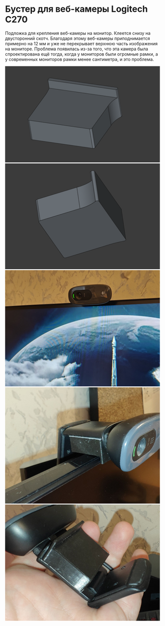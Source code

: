 ﻿# Бустер для веб-камеры Logitech C270

Подложка для крепления веб-камеры на монитор. Клеется снизу на двусторонний скотч. Благодаря этому веб-камеры приподнимается примерно на 12 мм и уже не перекрывает верхнюю часть изображения на мониторе. Проблема появилась из-за того, что эта камера была спроектирована ещё тогда, когда у мониторов были огромные рамки, а у современных мониторов рамки менее сантиметра, и это проблема.

![2025-01-17_22-45-28.png](<2025-01-17_22-45-28.png>)
![2025-01-17_22-45-44.png](<2025-01-17_22-45-44.png>)
![2025-10-04 16-52-14.jpg](<2025-10-04 16-52-14.jpg>)
![2025-10-04 16-54-27.jpg](<2025-10-04 16-54-27.jpg>)
![2025-10-04 16-54-37.jpg](<2025-10-04 16-54-37.jpg>)
